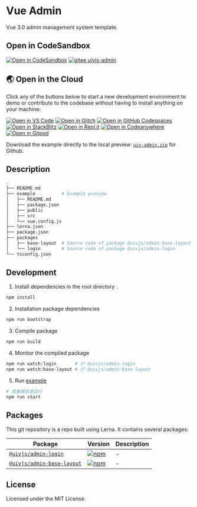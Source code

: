 Vue Admin
===

Vue 3.0 admin management system template.

## Open in CodeSandbox

[![Open in CodeSandbox](https://img.shields.io/badge/Open%20in-CodeSandbox-blue?logo=codesandbox)](https://codesandbox.io/s/github/uivjs/uivjs-admin/tree/master/example/) [![gitee uivjs-admin](https://jaywcjlove.github.io/sb/ico/gitee.svg)](https://uivjs.gitee.io/uivjs-admin/)

## 🌏  Open in the Cloud 

Click any of the buttons below to start a new development environment to demo or contribute to the codebase without having to install anything on your machine:

[![Open in VS Code](https://img.shields.io/badge/Open%20in-VS%20Code-blue?logo=visualstudiocode)](https://vscode.dev/github/uivjs/uivjs-admin)
[![Open in Glitch](https://img.shields.io/badge/Open%20in-Glitch-blue?logo=glitch)](https://glitch.com/edit/#!/import/github/uivjs/uivjs-admin)
[![Open in GitHub Codespaces](https://github.com/codespaces/badge.svg)](https://codespaces.new/uivjs/uivjs-admin)
[![Open in StackBlitz](https://developer.stackblitz.com/img/open_in_stackblitz.svg)](https://stackblitz.com/github/uivjs/uivjs-admin)
[![Open in Repl.it](https://replit.com/badge/github/withastro/astro)](https://replit.com/github/uivjs/uivjs-admin)
[![Open in Codeanywhere](https://codeanywhere.com/img/open-in-codeanywhere-btn.svg)](https://app.codeanywhere.com/#https://github.com/uivjs/uivjs-admin)
[![Open in Gitpod](https://gitpod.io/button/open-in-gitpod.svg)](https://gitpod.io/#https://github.com/uivjs/uivjs-admin)

Download the example directly to the local preview: [`uiv-admin.zip`](https://uivjs.github.io/uivjs-admin/zip/example.zip) for Github.

## Description

```bash
.
├── README.md
├── example          # Example preview
│   ├── README.md
│   ├── package.json
│   ├── public
│   ├── src
│   └── vue.config.js
├── lerna.json
├── package.json
├── packages
│   ├── base-layout  # Source code of package @uivjs/admin-base-layout
│   └── login        # Source code of package @uivjs/admin-login
└── tsconfig.json
```

## Development

1. Install dependencies in the root directory `.`

```bash
npm install
```

2. Installation package dependencies

```bash
npm run bootstrap
```

3. Compile package

```bash
npm run build
```

4. Monitor the compiled package

```bash
npm run watch:login       # 📦 @uivjs/admin-login
npm run watch:base-layout # 📦 @uivjs/admin-base-layout
```

5. Run [example](./example/README.md)

```bash
# 或者根目录运行
npm run start
```

## Packages

This git repository is a repo built using Lerna. It contains several packages:


Package | Version | Description
---- | ---- | ----
[`@uivjs/admin-login`](https://www.npmjs.com/package/@uivjs/admin-login) | [![npm](https://img.shields.io/npm/v/@uivjs/admin-login.svg?maxAge=3600)](https://www.npmjs.com/package/@uivjs/admin-login) | - 
[`@uivjs/admin-base-layout`](https://www.npmjs.com/package/@uivjs/admin-base-layout) | [![npm](https://img.shields.io/npm/v/@uivjs/admin-base-layout.svg?maxAge=3600)](https://www.npmjs.com/package/@uivjs/admin-base-layout) | - 

## License

Licensed under the MIT License.